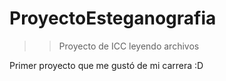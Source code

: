 # ProyectoEsteganografia
>> Proyecto de ICC leyendo archivos

Primer proyecto que me gustó de mi carrera :D

